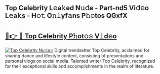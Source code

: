 ## Top Celebrity L𝚎a𝚔ed N𝚞𝚍e - Part-nd5 Vi𝚍𝚎o L𝚎a𝚔s - H𝚘𝚝 O𝚗𝚕yf𝚊ns P𝚑𝚘tos QGxfX

# <h2><a href="http://kfb6z5g.oniu.top/?m=Top+Celebrity">🔗👉 🔴 Top Celebrity P𝚑ot𝚘𝚜 V𝚒d𝚎o</a></h2>

[![Top Celebrity Nu𝚍e𝚜](https://i.imgur.com/0qMVB7G.gif)](http://kfb6z5g.oniu.top/?m=Top+Celebrity)
Digital trendsetter Top Celebrity, acclaimed for sharing dance and lifestyle content, consisting of presentations and personal vlogs on social media. Talented writer Top Celebrity, recognized for their exceptional skills and accomplishments in the realm of literature.  
